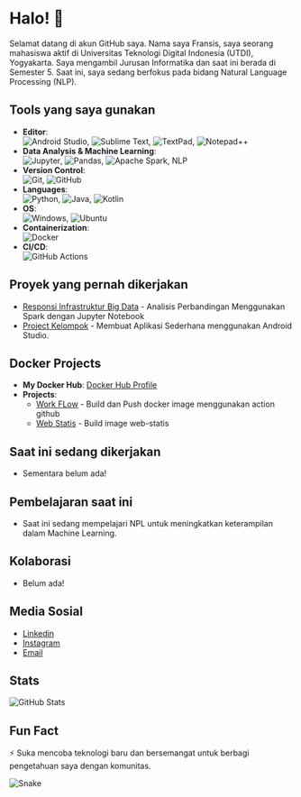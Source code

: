 # Halo! 👋

Selamat datang di akun GitHub saya. Nama saya Fransis, saya seorang mahasiswa aktif di Universitas Teknologi Digital Indonesia (UTDI), Yogyakarta. Saya mengambil Jurusan Informatika dan saat ini berada di Semester 5. Saat ini, saya sedang berfokus pada bidang Natural Language Processing (NLP).

## Tools yang saya gunakan
- **Editor**:  
![Android Studio](https://img.shields.io/badge/Android%20Studio-3DDC84?style=for-the-badge&logo=android-studio&logoColor=white), ![Sublime Text](https://img.shields.io/badge/Sublime_Text-FF9800?style=for-the-badge&logo=sublime-text&logoColor=white), ![TextPad](https://img.shields.io/badge/TextPad-0078D4?style=for-the-badge&logo=textpad&logoColor=white), ![Notepad++](https://img.shields.io/badge/Notepad++-7eff25?style=for-the-badge&logo=notepad%2B%2B&logoColor=white)
- **Data Analysis & Machine Learning**:  
![Jupyter](https://img.shields.io/badge/Jupyter-white?style=for-the-badge&logo=jupyter&logoColor=Orange), ![Pandas](https://img.shields.io/badge/Pandas-150458?style=for-the-badge&logo=pandas&logoColor=white), ![Apache Spark](https://img.shields.io/badge/Apache%20Spark-E25A1C?style=for-the-badge&logo=apache-spark&logoColor=white), NLP  
- **Version Control**:  
![Git](https://img.shields.io/badge/Git-F05032?style=for-the-badge&logo=git&logoColor=white), ![GitHub](https://img.shields.io/badge/GitHub-181717?style=for-the-badge&logo=github&logoColor=white)
- **Languages**:  
![Python](https://img.shields.io/badge/Python-3776AB?style=for-the-badge&logo=python&logoColor=white), ![Java](https://img.shields.io/badge/Java-007396?style=for-the-badge&logo=java&logoColor=white), ![Kotlin](https://img.shields.io/badge/Kotlin-0095D5?style=for-the-badge&logo=kotlin&logoColor=white)  
- **OS**:  
![Windows](https://img.shields.io/badge/Windows_11-0078D4?style=for-the-badge&logo=windows&logoColor=white), ![Ubuntu](https://img.shields.io/badge/ubuntu%2022.04-dc3b08?style=for-the-badge&logo=ubuntu&logoColor=white)
- **Containerization**:  
![Docker](https://img.shields.io/badge/Docker-2496ED?style=for-the-badge&logo=docker&logoColor=white)
- **CI/CD**:  
![GitHub Actions](https://img.shields.io/badge/GitHub%20Actions-2088FF?style=for-the-badge&logo=github-actions&logoColor=white)

## Proyek yang pernah dikerjakan  
- [Responsi Infrastruktur Big Data](https://github.com/Fransis96/ResponsiIBD-215410072) - Analisis Perbandingan Menggunakan Spark dengan Jupyter Notebook
- [Project Kelompok](https://github.com/Fransis96/ProjectKelompok) - Membuat Aplikasi Sederhana menggunakan Android Studio.

## Docker Projects
- **My Docker Hub**: [Docker Hub Profile](https://hub.docker.com/u/fransis96)
- **Projects**:
  - [Work FLow](https://hub.docker.com/r/fransis96/workflows215410072) - Build dan Push docker image menggunakan action github
  - [Web Statis](https://hub.docker.com/r/fransis96/cloud215410072) - Build image web-statis

## Saat ini sedang dikerjakan
- Sementara belum ada!

## Pembelajaran saat ini
- Saat ini sedang mempelajari NPL untuk meningkatkan keterampilan dalam Machine Learning.

## Kolaborasi
- Belum ada!

## Media Sosial
- [Linkedin](https://www.linkedin.com/in/fransiskus-agustinus-tekege-07b818328/)
- [Instagram](link)
- [Email](fransiskus.agustinus@students.utdi.ac.id)

## Stats
![GitHub Stats](https://github-readme-stats.vercel.app/api?username=Fransis96&show_icons=true&hide_border=true)

## Fun Fact
⚡ Suka mencoba teknologi baru dan bersemangat untuk berbagi pengetahuan saya dengan komunitas.


![Snake](https://github.com/Fransis96/Fransis96/blob/main/assets/github-contribution-grid-snake.gif)
